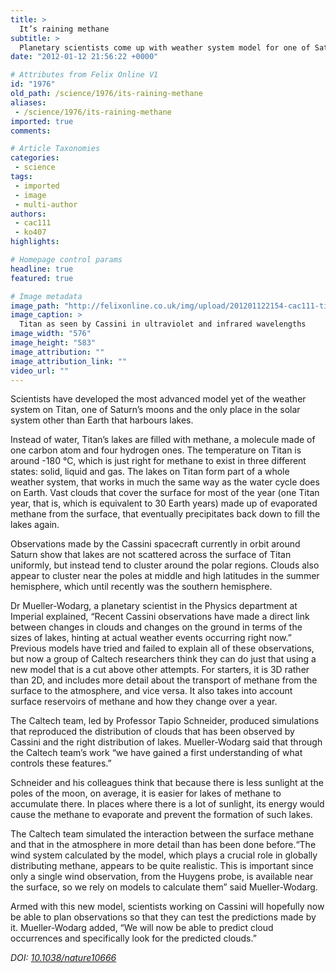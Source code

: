 ```yaml
---
title: >
  It’s raining methane
subtitle: >
  Planetary scientists come up with weather system model for one of Saturn's moons
date: "2012-01-12 21:56:22 +0000"

# Attributes from Felix Online V1
id: "1976"
old_path: /science/1976/its-raining-methane
aliases:
 - /science/1976/its-raining-methane
imported: true
comments:

# Article Taxonomies
categories:
 - science
tags:
 - imported
 - image
 - multi-author
authors:
 - cac111
 - ko407
highlights:

# Homepage control params
headline: true
featured: true

# Image metadata
image_path: "http://felixonline.co.uk/img/upload/201201122154-cac111-titan_multi_spectral_overlay.jpg"
image_caption: >
  Titan as seen by Cassini in ultraviolet and infrared wavelengths
image_width: "576"
image_height: "583"
image_attribution: ""
image_attribution_link: ""
video_url: ""
---
```


Scientists have developed the most advanced model yet of the weather system on Titan, one of Saturn’s moons and the only place in the solar system other than Earth that harbours lakes.

Instead of water, Titan’s lakes are filled with methane, a molecule made of one carbon atom and four hydrogen ones. The temperature on Titan is around -180 °C, which is just right for methane to exist in three different states: solid, liquid and gas. The lakes on Titan form part of a whole weather system, that works in much the same way as the water cycle does on Earth. Vast clouds that cover the surface for most of the year (one Titan year, that is, which is equivalent to 30 Earth years) made up of evaporated methane from the surface, that eventually precipitates back down to fill the lakes again.

Observations made by the Cassini spacecraft currently in orbit around Saturn show that lakes are not scattered across the surface of Titan uniformly, but instead tend to cluster around the polar regions. Clouds also appear to cluster near the poles at middle and high latitudes in the summer hemisphere, which until recently was the southern hemisphere.

Dr Mueller-Wodarg, a planetary scientist in the Physics department at Imperial explained, “Recent Cassini observations have made a direct link between changes in clouds and changes on the ground in terms of the sizes of lakes, hinting at actual weather events occurring right now.”
 Previous models have tried and failed to explain all of these observations, but now a group of Caltech researchers think they can do just that using a new model that is a cut above other attempts. For starters, it is 3D rather than 2D, and includes more detail about the transport of methane from the surface to the atmosphere, and vice versa. It also takes into account surface reservoirs of methane and how they change over a year.

The Caltech team, led by Professor Tapio Schneider, produced simulations that reproduced the distribution of clouds that has been observed by Cassini and the right distribution of lakes.
 Mueller-Wodarg said that through the Caltech team’s work “we have gained a first understanding of what controls these features.”

Schneider and his colleagues think that because there is less sunlight at the poles of the moon, on average, it is easier for lakes of methane to accumulate there. In places where there is a lot of sunlight, its energy would cause the methane to evaporate and prevent the formation of such lakes.

The Caltech team simulated the interaction between the surface methane and that in the atmosphere in more detail than has been done before.“The wind system calculated by the model, which plays a crucial role in globally distributing methane, appears to be quite realistic. This is important since only a single wind observation, from the Huygens probe, is available near the surface, so we rely on models to calculate them” said Mueller-Wodarg.

Armed with this new model, scientists working on Cassini will hopefully now be able to plan observations so that they can test the predictions made by it. Mueller-Wodarg added, “We will now be able to predict cloud occurrences and specifically look for the predicted clouds.”

_DOI: [10.1038/nature10666](http://www.nature.com/nature/journal/v481/n7379/full/nature10666.html)_
